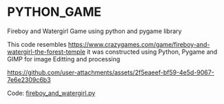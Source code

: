 # PYTHON_GAME
Fireboy and Watergirl Game using python and pygame library 

This code resembles https://www.crazygames.com/game/fireboy-and-watergirl-the-forest-temple 
it was constructed using Python, Pygame and GIMP for image Editting and processing



https://github.com/user-attachments/assets/2f5eaeef-bf59-4e5d-9067-7e6e2309c6b3

Code: [fireboy_and_watergirl.py](https://github.com/rania582/PYTHON_GAME/blob/main/fireboy_and_watergirl.py)
